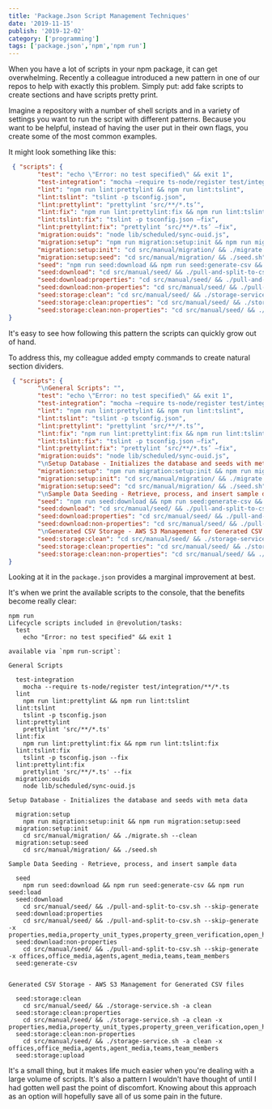 ```yaml
---
title: 'Package.Json Script Management Techniques'
date: '2019-11-15'
publish: '2019-12-02'
category: ['programming']
tags: ['package.json','npm','npm run']
---
```


When you have a lot of scripts in your npm package, it can get overwhelming. Recently a colleague introduced a new pattern in one of our repos to help with exactly this problem. Simply put: add fake scripts to create sections and have scripts pretty print.

Imagine a repository with a number of shell scripts and in a variety of settings you want to run the script with different patterns. Because you want to be helpful, instead of having the user put in their own flags, you create some of the most common examples.

It might look something like this:
``` json
 { "scripts": {
        "test": "echo \"Error: no test specified\" && exit 1",
        "test-integration": "mocha —require ts-node/register test/integration/**/*.ts",
        "lint": "npm run lint:prettylint && npm run lint:tslint",
        "lint:tslint": "tslint -p tsconfig.json",
        "lint:prettylint": "prettylint ‘src/**/*.ts’",
        "lint:fix": "npm run lint:prettylint:fix && npm run lint:tslint:fix",
        "lint:tslint:fix": "tslint -p tsconfig.json —fix",
        "lint:prettylint:fix": "prettylint ‘src/**/*.ts’ —fix",
        "migration:ouids": "node lib/scheduled/sync-ouid.js",
        "migration:setup": "npm run migration:setup:init && npm run migration:setup:seed",
        "migration:setup:init": "cd src/manual/migration/ && ./migrate.sh --clean",
        "migration:setup:seed": "cd src/manual/migration/ && ./seed.sh",
        "seed": "npm run seed:download && npm run seed:generate-csv && npm run seed:load",
        "seed:download": "cd src/manual/seed/ && ./pull-and-split-to-csv.sh --skip-generate",
        "seed:download:properties": "cd src/manual/seed/ && ./pull-and-split-to-csv.sh --skip-generate -x properties,media,property_unit_types,property_green_verification,open_houses,history_transactional",
        "seed:download:non-properties": "cd src/manual/seed/ && ./pull-and-split-to-csv.sh --skip-generate -x offices,office_media,agents,agent_media,teams,team_members",
        "seed:storage:clean": "cd src/manual/seed/ && ./storage-service.sh -a clean",
        "seed:storage:clean:properties": "cd src/manual/seed/ && ./storage-service.sh -a clean -x properties,media,property_unit_types,property_green_verification,open_houses,history_transactional",
        "seed:storage:clean:non-properties": "cd src/manual/seed/ && ./storage-service.sh -a clean -x offices,office_media,agents,agent_media,teams,team_members",
}
```
It's easy to see how following this pattern the scripts can quickly grow out of hand.

To address this, my colleague added empty commands to create natural section dividers.
``` json
 { "scripts": {
        "\nGeneral Scripts": "",
        "test": "echo \"Error: no test specified\" && exit 1",
        "test-integration": "mocha —require ts-node/register test/integration/**/*.ts",
        "lint": "npm run lint:prettylint && npm run lint:tslint",
        "lint:tslint": "tslint -p tsconfig.json",
        "lint:prettylint": "prettylint ‘src/**/*.ts’",
        "lint:fix": "npm run lint:prettylint:fix && npm run lint:tslint:fix",
        "lint:tslint:fix": "tslint -p tsconfig.json —fix",
        "lint:prettylint:fix": "prettylint ‘src/**/*.ts’ —fix",
        "migration:ouids": "node lib/scheduled/sync-ouid.js",
        "\nSetup Database - Initializes the database and seeds with meta data": "",
        "migration:setup": "npm run migration:setup:init && npm run migration:setup:seed",
        "migration:setup:init": "cd src/manual/migration/ && ./migrate.sh --clean",
        "migration:setup:seed": "cd src/manual/migration/ && ./seed.sh",
        "\nSample Data Seeding - Retrieve, process, and insert sample data": "",
        "seed": "npm run seed:download && npm run seed:generate-csv && npm run seed:load",
        "seed:download": "cd src/manual/seed/ && ./pull-and-split-to-csv.sh --skip-generate",
        "seed:download:properties": "cd src/manual/seed/ && ./pull-and-split-to-csv.sh --skip-generate -x properties,media,property_unit_types,property_green_verification,open_houses,history_transactional",
        "seed:download:non-properties": "cd src/manual/seed/ && ./pull-and-split-to-csv.sh --skip-generate -x offices,office_media,agents,agent_media,teams,team_members",
        "\nGenerated CSV Storage - AWS S3 Management for Generated CSV files": "",
        "seed:storage:clean": "cd src/manual/seed/ && ./storage-service.sh -a clean",
        "seed:storage:clean:properties": "cd src/manual/seed/ && ./storage-service.sh -a clean -x properties,media,property_unit_types,property_green_verification,open_houses,history_transactional",
        "seed:storage:clean:non-properties": "cd src/manual/seed/ && ./storage-service.sh -a clean -x offices,office_media,agents,agent_media,teams,team_members",
}
```
Looking at it in the `package.json` provides a marginal improvement at best.

It's when we print the available scripts to the console, that the benefits become really clear:

```shell
npm run
Lifecycle scripts included in @revolution/tasks:
  test
    echo "Error: no test specified" && exit 1

available via `npm run-script`:

General Scripts

  test-integration
    mocha --require ts-node/register test/integration/**/*.ts
  lint
    npm run lint:prettylint && npm run lint:tslint
  lint:tslint
    tslint -p tsconfig.json
  lint:prettylint
    prettylint 'src/**/*.ts'
  lint:fix
    npm run lint:prettylint:fix && npm run lint:tslint:fix
  lint:tslint:fix
    tslint -p tsconfig.json --fix
  lint:prettylint:fix
    prettylint 'src/**/*.ts' --fix
  migration:ouids
    node lib/scheduled/sync-ouid.js

Setup Database - Initializes the database and seeds with meta data

  migration:setup
    npm run migration:setup:init && npm run migration:setup:seed
  migration:setup:init
    cd src/manual/migration/ && ./migrate.sh --clean
  migration:setup:seed
    cd src/manual/migration/ && ./seed.sh

Sample Data Seeding - Retrieve, process, and insert sample data

  seed
    npm run seed:download && npm run seed:generate-csv && npm run seed:load
  seed:download
    cd src/manual/seed/ && ./pull-and-split-to-csv.sh --skip-generate
  seed:download:properties
    cd src/manual/seed/ && ./pull-and-split-to-csv.sh --skip-generate -x properties,media,property_unit_types,property_green_verification,open_houses,history_transactional
  seed:download:non-properties
    cd src/manual/seed/ && ./pull-and-split-to-csv.sh --skip-generate -x offices,office_media,agents,agent_media,teams,team_members
  seed:generate-csv


Generated CSV Storage - AWS S3 Management for Generated CSV files

  seed:storage:clean
    cd src/manual/seed/ && ./storage-service.sh -a clean
  seed:storage:clean:properties
    cd src/manual/seed/ && ./storage-service.sh -a clean -x properties,media,property_unit_types,property_green_verification,open_houses,history_transactional
  seed:storage:clean:non-properties
    cd src/manual/seed/ && ./storage-service.sh -a clean -x offices,office_media,agents,agent_media,teams,team_members
  seed:storage:upload
```

It's a small thing, but it makes life much easier when you're dealing with a large volume of scripts. It's also a pattern I wouldn't have thought of until I had gotten well past the point of discomfort. Knowing about this approach as an option will hopefully save all of us some pain in the future.
